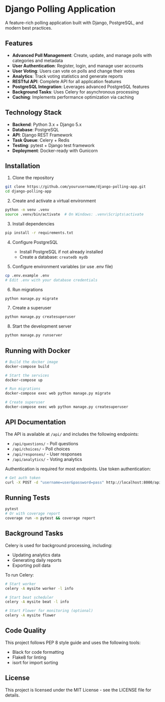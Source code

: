 # Django Polling Application

A feature-rich polling application built with Django, PostgreSQL, and modern best practices.

## Features

- **Advanced Poll Management**: Create, update, and manage polls with categories and metadata
- **User Authentication**: Register, login, and manage user accounts
- **User Voting**: Users can vote on polls and change their votes
- **Analytics**: Track voting statistics and generate reports
- **RESTful API**: Complete API for all application features
- **PostgreSQL Integration**: Leverages advanced PostgreSQL features
- **Background Tasks**: Uses Celery for asynchronous processing
- **Caching**: Implements performance optimization via caching

## Technology Stack

- **Backend**: Python 3.x + Django 5.x
- **Database**: PostgreSQL
- **API**: Django REST Framework
- **Task Queue**: Celery + Redis
- **Testing**: pytest + Django test framework
- **Deployment**: Docker-ready with Gunicorn

## Installation

1. Clone the repository
```bash
git clone https://github.com/yourusername/django-polling-app.git
cd django-polling-app
```

2. Create and activate a virtual environment
```bash
python -m venv .venv
source .venv/bin/activate  # On Windows: .venv\Scripts\activate
```

3. Install dependencies
```bash
pip install -r requirements.txt
```

4. Configure PostgreSQL
   - Install PostgreSQL if not already installed
   - Create a database: `createdb mydb`

5. Configure environment variables (or use .env file)
```bash
cp .env.example .env
# Edit .env with your database credentials
```

6. Run migrations
```bash
python manage.py migrate
```

7. Create a superuser
```bash
python manage.py createsuperuser
```

8. Start the development server
```bash
python manage.py runserver
```

## Running with Docker

```bash
# Build the docker image
docker-compose build

# Start the services
docker-compose up

# Run migrations
docker-compose exec web python manage.py migrate

# Create superuser
docker-compose exec web python manage.py createsuperuser
```

## API Documentation

The API is available at `/api/` and includes the following endpoints:

- `/api/questions/` - Poll questions
- `/api/choices/` - Poll choices
- `/api/responses/` - User responses
- `/api/analytics/` - Voting analytics

Authentication is required for most endpoints. Use token authentication:

```bash
# Get auth token
curl -X POST -d "username=user&password=pass" http://localhost:8000/api-token-auth/
```

## Running Tests

```bash
pytest
# Or with coverage report
coverage run -m pytest && coverage report
```

## Background Tasks

Celery is used for background processing, including:

- Updating analytics data
- Generating daily reports
- Exporting poll data

To run Celery:

```bash
# Start worker
celery -A mysite worker -l info

# Start beat scheduler
celery -A mysite beat -l info

# Start Flower for monitoring (optional)
celery -A mysite flower
```

## Code Quality

This project follows PEP 8 style guide and uses the following tools:

- Black for code formatting
- Flake8 for linting
- isort for import sorting

## License

This project is licensed under the MIT License - see the LICENSE file for details. 